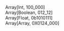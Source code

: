 Array[Int, 100_000]     
Array[Boolean, 012_12]     
Array[Float, 0b1010111]     
Array[Array, 0X0124_000]
